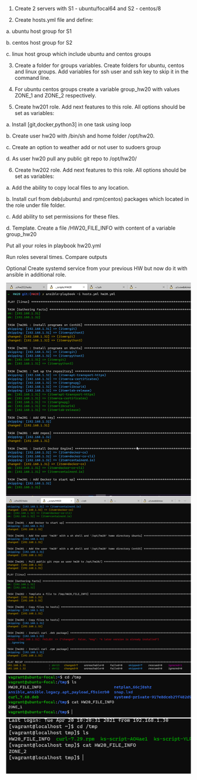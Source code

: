   1.	Create 2 servers with S1 - ubuntu/focal64 and  S2 - centos/8

  2.	Create hosts.yml file and define:
  
 a.	ubuntu host group for S1
 
 b.	centos host group for S2
  
 c.	linux host group which include ubuntu and centos groups

  3.	Create a folder for groups variables. Create folders for ubuntu, centos and linux groups. Add variables for ssh user and ssh key to skip it in the command line.

  4.	For ubuntu centos groups create a variable group_hw20 with values ZONE_1 and ZONE_2 respectively.

  5.	Create hw201 role. Add next features to this role. All options should be set as variables:
 
a.	Install [git,docker,python3] in one task using loop
  
b.	Create user hw20 with /bin/sh and home folder /opt/hw20.
  
c.	Create an option to weather add or not user to sudoers group
 
d.	As user hw20 pull any public git repo to /opt/hw20/

  6.	Create hw202 role. Add next features to this role. All options should be set as variables:
  
a.	Add the ability to copy local files to any location.
  
b.	Install curl from deb(ubuntu) and rpm(centos) packages which located in the role under file folder. 
  
c.	Add ability to set permissions for these files.
  
d.	Template. Create a file /HW20_FILE_INFO with content of a variable group_hw20

  Put all your roles in playbook hw20.yml

  Run roles several times. Compare outputs

Optional
Create systemd service from your previous HW but now do it with ansible in additional role.


![hw20allp1](https://github.com/Engelko/DevOps_course/blob/main/Bash_scripts/HW20/hw20allp1.png)
![hw20allp2](https://github.com/Engelko/DevOps_course/blob/main/Bash_scripts/HW20/hw20allp2.png)
![hw20t6](https://github.com/Engelko/DevOps_course/blob/main/Bash_scripts/HW20/hw20t6.png)
![hw20t6p2](https://github.com/Engelko/DevOps_course/blob/main/Bash_scripts/HW20/hw20t6p2.png)
